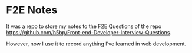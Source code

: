 # F2E Notes

It was a repo to store my notes to the F2E Questions of the repo https://github.com/h5bp/Front-end-Developer-Interview-Questions.

However, now I use it to record anything I've learned in web development.